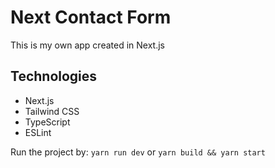 # Next Contact Form

This is my own app created in Next.js

## Technologies
- Next.js
- Tailwind CSS
- TypeScript
- ESLint

Run the project by:
`yarn run dev`
or 
`yarn build && yarn start`